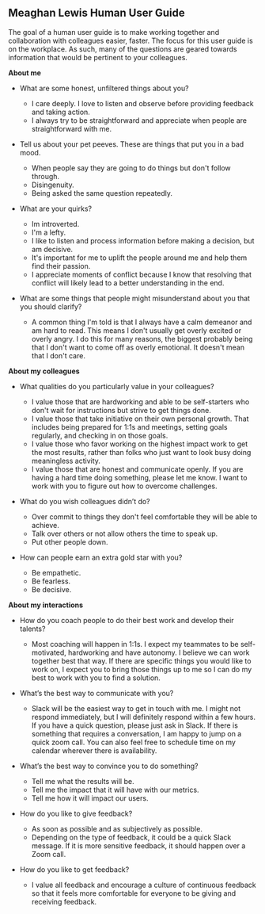 ## Meaghan Lewis Human User Guide

The goal of a human user guide is to make working together and collaboration with colleagues easier, faster. The focus for this user guide is on the workplace. As such, many of the questions are geared towards information that would be pertinent to your colleagues.

**About me**

- What are some honest, unfiltered things about you?

  - I care deeply. I love to listen and observe before providing feedback and taking action.
  - I always try to be straightforward and appreciate when people are straightforward with me.

- Tell us about your pet peeves. These are things that put you in a bad mood.
  - When people say they are going to do things but don't follow through.
  - Disingenuity.
  - Being asked the same question repeatedly.

- What are your quirks?
  - Im introverted.
  - I'm a lefty.
  - I like to listen and process information before making a decision, but am decisive.
  - It's important for me to uplift the people around me and help them find their passion.
  - I appreciate moments of conflict because I know that resolving that conflict will likely lead to a better understanding in the end.
  
- What are some things that people might misunderstand about you that you should clarify?
  -  A common thing I'm told is that I always have a calm demeanor and am hard to read. This means I don't usually get overly excited or overly angry. I do this for many reasons, the biggest probably being that I don't want to come off as overly emotional. It doesn't mean that I don't care.

**About my colleagues**

- What qualities do you particularly value in your colleagues?
  - I value those that are hardworking and able to be self-starters who don't wait for instructions but strive to get things done.
  - I value those that take initiative on their own personal growth. That includes being prepared for 1:1s and meetings, setting goals regularly, and checking in on those goals.
  - I value those who favor working on the highest impact work to get the most results, rather than folks who just want to look busy doing meaningless activity.
  - I value those that are honest and communicate openly. If you are having a hard time doing something, please let me know. I want to work with you to figure out how to overcome challenges.
  
- What do you wish colleagues didn’t do?
  - Over commit to things they don't feel comfortable they will be able to achieve.
  - Talk over others or not allow others the time to speak up.
  - Put other people down.
  
- How can people earn an extra gold star with you?
  - Be empathetic.
  - Be fearless.
  - Be decisive.

**About my interactions**

- How do you coach people to do their best work and develop their talents?
  - Most coaching will happen in 1:1s. I expect my teammates to be self-motivated, hardworking and have autonomy. I believe we can work together best that way. If there are specific things you would like to work on, I expect you to bring those things up to me so I can do my best to work with you to find a solution.

- What’s the best way to communicate with you?
  - Slack will be the easiest way to get in touch with me. I might not respond immediately, but I will definitely respond within a few hours. If you have a quick question, please just ask in Slack. If there is something that requires a conversation, I am happy to jump on a quick zoom call. You can also feel free to schedule time on my calendar wherever there is availability.

- What’s the best way to convince you to do something?
  - Tell me what the results will be.
  - Tell me the impact that it will have with our metrics.
  - Tell me how it will impact our users.

- How do you like to give feedback?
  - As soon as possible and as subjectively as possible. 
  - Depending on the type of feedback, it could be a quick Slack message. If it is more sensitive feedback, it should happen over a Zoom call.

- How do you like to get feedback?
  - I value all feedback and encourage a culture of continuous feedback so that it feels more comfortable for everyone to be giving and receiving feedback.
